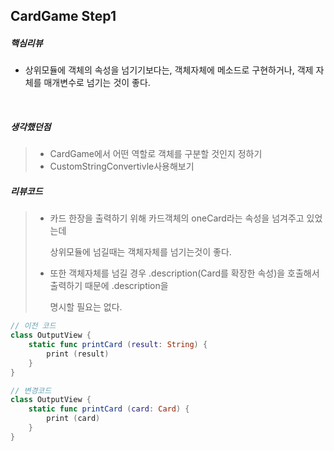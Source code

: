 ## CardGame Step1



##### 핵심리뷰

- 상위모듈에 객체의 속성을 넘기기보다는, 객체자체에 메소드로 구현하거나, 객제 자체를 매개변수로 넘기는 것이 좋다.

  ​

##### 생각했던점

> - CardGame에서 어떤 역할로 객체를 구분할 것인지 정하기
> - CustomStringConvertivle사용해보기



##### 리뷰코드

> * 카드 한장을 출력하기 위해 카드객체의 oneCard라는 속성을 넘겨주고 있었는데
>
>   상위모듈에 넘길때는 객체자체를 넘기는것이 좋다.
>
> * 또한 객체자체를 넘길 경우 .description(Card를 확장한 속성)을 호출해서 출력하기 때문에 .description을
>
>   명시할 필요는 없다.



```swift
// 이전 코드
class OutputView {
    static func printCard (result: String) {
        print (result)
    }
}

// 변경코드
class OutputView {
    static func printCard (card: Card) {
        print (card)
    }
}
```


